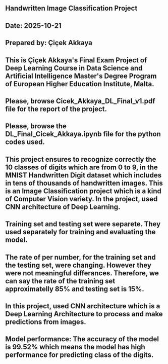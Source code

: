 ## Handwritten Image Classification Project
## Date: 2025-10-21
## Prepared by: Çiçek Akkaya
##
## This is Çiçek Akkaya's Final Exam Project of Deep Learning Course in Data Science and Artificial Intelligence Master's Degree Program of European Higher Education Institute, Malta.
## Please, browse Cicek_Akkaya_DL_Final_v1.pdf file for the report of the project.
## Please, browse the DL_Final_Cicek_Akkaya.ipynb file for the python codes used.
##
## This project ensures to recognize correctly the 10 classes of digits which are from 0 to 9, in the MNIST Handwritten Digit dataset which includes in tens of thousands of handwritten images. This is an Image Classification project which is a kind of Computer Vision variety. In the project, used CNN architecture of Deep Learning.
## Training set and testing set were separete. They used separately for training and evaluating the model. 
## The rate of per number, for the training set and the testing set, were changing. However they were not meaningful differances. Therefore, we can say the rate of the training set approximatelly 85% and testing set is 15%.
## In this project, used CNN architecture which is a Deep Learning Architecture to process and make predictions from images.
## Model performance: The accuracy of the model is 99.52% which means the model has high performance for predicting class of the digits.
